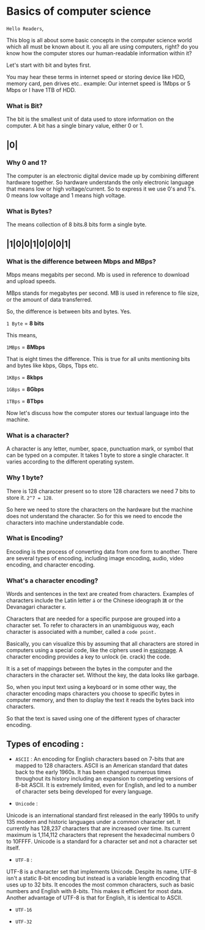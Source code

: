 # Basics of computer science 

`Hello Readers`,

This blog is all about some basic concepts in the computer science world which all must be known about it.
you all are using computers, right? do you know how the computer stores our human-readable information within it?

Let's start with bit and bytes first.

You may hear these terms in internet speed or storing device like HDD, memory card, pen drives etc..
example: Our internet speed is 1Mbps or 5 Mbps or I have 1TB of HDD.

### What is Bit? 
The bit is the smallest unit of data used to store information on the computer. A bit has a single binary value, either 0 or 1.

|0|
---


### Why 0 and 1?


The computer is an electronic digital device made up by combining different hardware together. So hardware understands the only electronic language that means low or high voltage/current. So to express it we use 0's and 1's.
0 means low voltage and 1 means high voltage.


### What is Bytes? 

The means collection of 8 bits.8 bits form a single byte.

|1|0|0|1|0|0|0|1|
-----------------


### What is the difference between Mbps and MBps?

Mbps means megabits per second. Mb is used in reference to download and upload speeds.

MBps stands for megabytes per second. MB is used in reference to file size, or the amount of data transferred.

So, the difference is between bits and bytes. Yes. 

`1 Byte` = **8 bits** 

This means, 

`1MBps` = **8Mbps** 

That is eight times the difference. This is true for all units mentioning bits and bytes like kbps, Gbps, Tbps etc.

`1KBps` = **8kbps**

`1GBps` = **8Gbps**

`1TBps` = **8Tbps** 


Now let's discuss how the computer stores our textual language into the machine.

### What is a character?

A character is any letter, number, space, punctuation mark, or symbol that can be typed on a computer.
It takes 1 byte to store a single character. It varies according to the different operating system.


### Why 1 byte?
There is 128 character present so to store 128 characters we need 7 bits to store it. `2^7 = 128`.

So here we need to store the characters on the hardware but the machine does not understand the character. So for this
we need to encode the characters into machine understandable code.


### What is Encoding?

Encoding is the process of converting data from one form to another. 
There are several types of encoding, including image encoding, audio, video encoding, and character encoding.


### What's a character encoding?

Words and sentences in the text are created from characters. 
Examples of characters include the Latin letter `á` or the Chinese ideograph `請` or the Devanagari character `ह`.


Characters that are needed for a specific purpose are grouped into a character set.
To refer to characters in an unambiguous way, each character is associated with a number, called a `code point.`


Basically, you can visualize this by assuming that all characters are stored in computers using a special code, 
like the ciphers used in [espionage](https://en.wikipedia.org/wiki/Espionage). A character encoding provides a key to unlock (ie. crack) the code.


It is a set of mappings between the bytes in the computer and the characters in the character set. 
Without the key, the data looks like garbage.


So, when you input text using a keyboard or in some other way, 
the character encoding maps characters you choose to specific bytes in computer memory, 
and then to display the text it reads the bytes back into characters.


So that the text is saved using one of the different types of character encoding.

## Types of encoding : 

+ `ASCII` :
An encoding for English characters based on 7-bits that are mapped to 128 characters. 
ASCII is an American standard that dates back to the early 1960s. 
It has been changed numerous times throughout its history including an expansion to competing versions of 8-bit ASCII. 
It is extremely limited, even for English, and led to a number of character sets being developed for every language.


+ `Unicode` :

Unicode is an international standard first released in the early 1990s to unify 135 modern and historic languages under
a common character set. It currently has 128,237 characters that are increased over time. 
Its current maximum is 1,114,112 characters that represent the hexadecimal numbers 0 to 10FFFF. 
Unicode is a standard for a character set and not a character set itself.

+ `UTF-8` :

UTF-8 is a character set that implements Unicode. Despite its name, UTF-8 isn't a static 8-bit encoding but instead is a variable length encoding that uses up to 32 bits. It encodes the most common characters, such as basic numbers and English with 8-bits. This makes it efficient for most data. Another advantage of UTF-8 is that for English, it is identical to ASCII.

+ `UTF-16` 

+ `UTF-32` 
